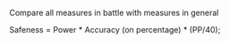 Compare all measures in battle with measures in general

Safeness = Power * Accuracy (on percentage) * (PP/40);